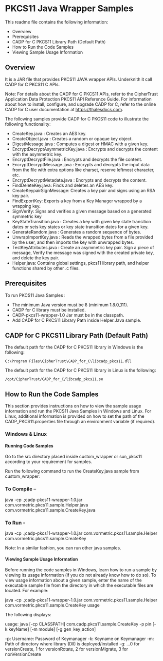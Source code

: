 # PKCS11 Java Wrapper Samples

This readme file contains the following information:

- Overview
- Prerequisites
- CADP for C PKCS11 Library Path (Default Path)
- How to Run the Code Samples
- Viewing Sample Usage Information


## Overview

It is a JAR file that provides PKCS11 JAVA wrapper APIs. Underknith it call CADP for C PKCS11 C APIs.

Note: For details about the CADP for C PKCS11 APIs, refer to the CipherTrust Application Data Protection PKCS11 API Reference Guide. For information about how to install, configure, and upgrade CADP for C, refer to the online CADP for C user documentation at https://thalesdocs.com.

The following samples provide CADP for C PKCS11 code to illustrate the following functionality:

- CreateKey.java : Creates an AES key.
- CreateObject.java : Creates a random or opaque key object.
- DigestMessage.java : Computes a digest or HMAC with a given key.
- EncryptDecryptAsymmetricKey.java : Encrypts and decrypts the content with the asymmetric key. 
- EncryptDecryptFile.java : Encrypts and decrypts the file content.
- EncryptDecryptMessage.java : Encrypts and decrypts the input data from the file with extra options like charset, reserve leftmost character, etc.
- EncryptDecryptMetadata.java : Encrypts and decrypts the content.
- FindDeleteKey.java: Finds and deletes an AES key.
- CreateKeypairSignMessage: Creates a key pair and signs using an RSA key pair.
- FindExportKey: Exports a key from a Key Manager wrapped by a wrapping key.
- SignVerify: Signs and verifies a given message based on a generated symmetric key
- KeyStateTransition.java : Creates a key with given key state transition dates or sets key states or key state transition dates for a given key.
- GenerateRandom.java : Generates a random sequence of bytes.
- UnwrapImportKey.java : Reads the wrapped bytes from a file provided by the user, and then imports the key with unwrapped bytes. 
- TestKeyAttributes.java : Create an asymmetric key pair. Sign a piece of message, Verify the message was signed with the created private key, and delete the key pair.
- Helper.java: Contains global settings, pkcs11 library path, and helper functions shared by other .c files.


## Prerequisites

To run PKCS11 Java Samples :
- The minimum Java version must be 8 (minimum 1.8.0_111).
- CADP for C library must be installed.
- CADP-pkcs11-wrapper-1.0 Jar must be in the classpath.
- Add CADP for C PKCS11 Library Path inside Helper.Java sample.

## CADP for C PKCS11 Library Path (Default Path)

The default path for the CADP for C PKCS11 library in Windows is the following:

    C:\Program Files\CipherTrust\CADP_for_C\libcadp_pkcs11.dll

The default path for the CADP for C PKCS11 library in Linux is the following:

    /opt/CipherTrust/CADP_for_C/libcadp_pkcs11.so


## How to Run the Code Samples

This section provides instructions on how to view the sample usage information and run the PKCS11 Java Samples in Windows and Linux. For Linux, additional information is provided on how to set the path of the CADP_PKCS11.properties file through an environment variable (if required).

### Windows & Linux

#### Running Code Samples
Go to the src directory placed inside custom_wrapper or sun_pkcs11 according to your requirement for samples.

Run the following command to run the CreateKey.java sample from custom_wrapper:

### To Compile – 
java -cp .;cadp-pkcs11-wrapper-1.0.jar com.vormetric.pkcs11.sample.Helper.java  com.vormetric.pkcs11.sample.CreateKey.java

### To Run - 
java -cp .;cadp-pkcs11-wrapper-1.0.jar com.vormetric.pkcs11.sample.Helper com.vormetric.pkcs11.sample.CreateKey

Note: In a similar fashion, you can run other java samples.


#### Viewing Sample Usage Information

Before running the code samples in Windows, learn how to run a sample by viewing its usage information (if you do not already know how to do so). To view usage information about a given sample, enter the name of the executable sample file from the directory in which the executable files are located. For example:

java -cp .;cadp-pkcs11-wrapper-1.0.jar com.vormetric.pkcs11.sample.Helper  com.vormetric.pkcs11.sample.CreateKey usage

The following displays: 

usage: java [-cp CLASSPATH] com.cadp.pkcs11.sample.CreateKey -p pin [-k keyName] [-m module] [-g gen_key_action]

-p: Username: Password of Keymanager
-k: Keyname on Keymanager
-m: Path of directory where library (Dll) is deployed/installed
-g: ...0 for versionCreate, 1 for versionRotate, 2 for versionMigrate, 3 for nonVersionCreate